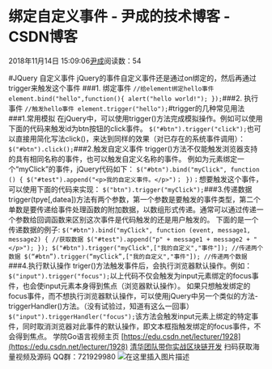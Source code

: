 
# 绑定自定义事件 - 尹成的技术博客 - CSDN博客

2018年11月14日 15:09:06[尹成](https://me.csdn.net/yincheng01)阅读数：54


\#JQuery 自定义事件
jQuery的事件自定义事件还是通过on绑定的，然后再通过trigger来触发这个事件
\#\#\#1. 绑定事件
`//给element绑定hello事件
element.bind("hello",function(){
    alert("hello world!");
});`\#\#\#2. 执行事件
`//触发hello事件
element.trigger("hello");`\#trigger的几种常见用法
\#\#\#1.常用模拟
在jQuery中，可以使用trigger()方法完成模拟操作。例如可以使用下面的代码来触发id为btn按钮的click事件。
`$("#btn").trigger("click");`也可以直接用简化写法click()，来达到同样的效果（对已存在的系统事件调用）：
`$("#btn").click();`\#\#\#2.触发自定义事件
trigger()方法不仅能触发浏览器支持的具有相同名称的事件，也可以触发自定义名称的事件。
例如为元素绑定一个“myClick”的事件，jQuery代码如下：
`$("#btn").bind("myClick", function () {
    $("#test").append("<p>我的自定义事件。</p>")；
})；`想要触发这个事件，可以使用下面的代码来实现：
`$("btn").trigger("myClick");`\#\#\#3.传递数据
trigger(tpye[,datea])方法有两个参数，第一个参数是要触发的事件类型，第二个单数是要传递给事件处理函数的附加数据，以数组形式传递。通常可以通过传递一个参数给回调函数来区别这次事件是代码触发的还是用户触发的。
下面的是一个传递数据的例子:
`$("#btn").bind("myClick", function (event, message1, message2) { //获取数据
    $("#test").append("p" + message1 + message2 + "</p>");
});
$("#btn").trigger("myClick",["我的自定义","事件"]); //传递两个数据
$(“#btn”).trigger(“myClick”,["我的自定义","事件"]); //传递两个数据`\#\#\#4.执行默认操作
triger()方法触发事件后，会执行浏览器默认操作。例如：
`$("input").trigger("focus");`以上代码不仅会触发为input元素绑定的focus事件，也会使input元素本身得到焦点（浏览器默认操作）。
如果只想触发绑定的focus事件，而不想执行浏览器默认操作，可以使用jQuery中另一个类似的方法-triggerHandler()方法。（没有试验过，知道有这么一回事）
`$("input").triggerHandler("focus");`该方法会触发input元素上绑定的特定事件，同时取消浏览器对此事件的默认操作，即文本框指触发绑定的focus事件，不会得到焦点。
学院Go语言视频主页
[https://edu.csdn.net/lecturer/1928](https://edu.csdn.net/lecturer/1928)
[清华团队带你实战区块链开发](https://ke.qq.com/course/344443?tuin=3d17195d)
扫码获取海量视频及源码   QQ群：721929980
![在这里插入图片描述](https://img-blog.csdnimg.cn/20181114143613461.png?x-oss-process=image/watermark,type_ZmFuZ3poZW5naGVpdGk,shadow_10,text_aHR0cHM6Ly9ibG9nLmNzZG4ubmV0L3lpbmNoZW5nMDE=,size_16,color_FFFFFF,t_70)

